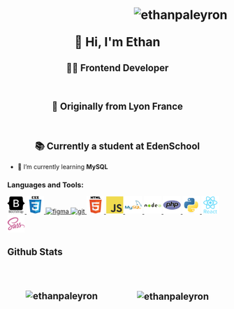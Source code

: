 <div align="center">
<h1><p align="right"><img width="25%" src="https://komarev.com/ghpvc/?username=IMTR0J4Ne&style=for-the-badge" alt="ethanpaleyron"><p>👋 Hi, I'm Ethan</h1>
</div>

<h2 align="center">👨‍💻 Frontend Developer</h2>
<br>
<h2 align="center">📍 Originally from Lyon France</h2>
<br>
<h2 align="center">📚 Currently a student at EdenSchool</h2>

<!-- - 🔭 I'm currently working on ... -->

- 🌱 I’m currently learning **MySQL**

  <!-- - 👯 I'm looking to collaborate on ... -->

  <!-- - 🤔 I'm looking for help on ... -->

  <!-- - 💬 Ask me questions about ... -->

  <!-- - 📫 How to reach me: ... -->

  <!-- - 😄 Pronouns: ... -->

  <!-- - ⚡ Fun fact: ... -->

<!--
- 🔭 Je travaille actuellement sur ...
- 🌱 Je suis en train d'apprendre ...
- 👯 Je cherche à collaborer sur ...
- 🤔 Je cherche de l'aide pour ...
- 💬 Posez-moi des questions sur ...
- 📫 Comment me joindre : ...
- 😄 Pronoms : ...
- ⚡ Fait amusant : ...
-->

<h3 align="left">Languages and Tools:</h3>
<p align="left"> <a href="https://getbootstrap.com" target="_blank" rel="noreferrer"> <img src="https://raw.githubusercontent.com/devicons/devicon/master/icons/bootstrap/bootstrap-plain-wordmark.svg" alt="bootstrap" width="40" height="40"> </a> <a href="https://www.w3schools.com/css/" target="_blank" rel="noreferrer"> <img src="https://raw.githubusercontent.com/devicons/devicon/master/icons/css3/css3-original-wordmark.svg" alt="css3" width="40" height="40"> </a> <a href="https://www.figma.com/" target="_blank" rel="noreferrer"> <img src="https://www.vectorlogo.zone/logos/figma/figma-icon.svg" alt="figma" width="40" height="40"> </a> <a href="https://git-scm.com/" target="_blank" rel="noreferrer"> <img src="https://www.vectorlogo.zone/logos/git-scm/git-scm-icon.svg" alt="git" width="40" height="40"> </a> <a href="https://www.w3.org/html/" target="_blank" rel="noreferrer"> <img src="https://raw.githubusercontent.com/devicons/devicon/master/icons/html5/html5-original-wordmark.svg" alt="html5" width="40" height="40"> </a> <a href="https://developer.mozilla.org/en-US/docs/Web/JavaScript" target="_blank" rel="noreferrer"> <img src="https://raw.githubusercontent.com/devicons/devicon/master/icons/javascript/javascript-original.svg" alt="javascript" width="40" height="40"> </a> <a href="https://www.mysql.com/" target="_blank" rel="noreferrer"> <img src="https://raw.githubusercontent.com/devicons/devicon/master/icons/mysql/mysql-original-wordmark.svg" alt="mysql" width="40" height="40"> </a> <a href="https://nodejs.org" target="_blank" rel="noreferrer"> <img src="https://raw.githubusercontent.com/devicons/devicon/master/icons/nodejs/nodejs-original-wordmark.svg" alt="nodejs" width="40" height="40"> </a> <a href="https://www.php.net" target="_blank" rel="noreferrer"> <img src="https://raw.githubusercontent.com/devicons/devicon/master/icons/php/php-original.svg" alt="php" width="40" height="40"> </a> <a href="https://www.python.org" target="_blank" rel="noreferrer"> <img src="https://raw.githubusercontent.com/devicons/devicon/master/icons/python/python-original.svg" alt="python" width="40" height="40"> </a> <a href="https://reactjs.org/" target="_blank" rel="noreferrer"> <img src="https://raw.githubusercontent.com/devicons/devicon/master/icons/react/react-original-wordmark.svg" alt="react" width="40" height="40"> </a> <a href="https://sass-lang.com" target="_blank" rel="noreferrer"> <img src="https://raw.githubusercontent.com/devicons/devicon/master/icons/sass/sass-original.svg" alt="sass" width="40" height="40"> </a> </p>
</div>

<h2>Github Stats<h2>
<br>
<div align="center" style="display: flex; justify-content: space-around; align-item: center;">
<p><img align="left" src="https://github-readme-stats.vercel.app/api/top-langs?username=ethanpaleyron&show_icons=true&locale=en&layout=compact" alt="ethanpaleyron"></p>

<p>&nbsp;<img align="center" src="https://github-readme-stats.vercel.app/api?username=ethanpaleyron&show_icons=true&locale=en" alt="ethanpaleyron"></p>
</div>
